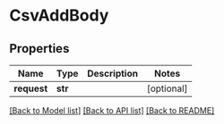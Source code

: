 # CsvAddBody

## Properties
Name | Type | Description | Notes
------------ | ------------- | ------------- | -------------
**request** | **str** |  | [optional] 

[[Back to Model list]](../README.md#documentation-for-models) [[Back to API list]](../README.md#documentation-for-api-endpoints) [[Back to README]](../README.md)

